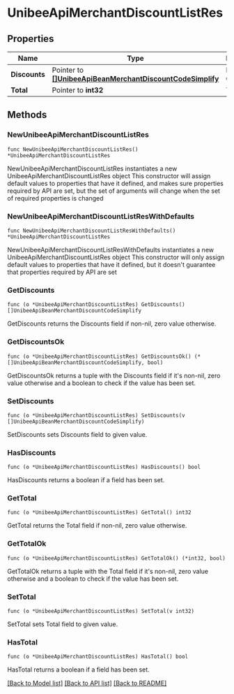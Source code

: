 # UnibeeApiMerchantDiscountListRes

## Properties

Name | Type | Description | Notes
------------ | ------------- | ------------- | -------------
**Discounts** | Pointer to [**[]UnibeeApiBeanMerchantDiscountCodeSimplify**](UnibeeApiBeanMerchantDiscountCodeSimplify.md) | Discount Object List | [optional] 
**Total** | Pointer to **int32** | Total | [optional] 

## Methods

### NewUnibeeApiMerchantDiscountListRes

`func NewUnibeeApiMerchantDiscountListRes() *UnibeeApiMerchantDiscountListRes`

NewUnibeeApiMerchantDiscountListRes instantiates a new UnibeeApiMerchantDiscountListRes object
This constructor will assign default values to properties that have it defined,
and makes sure properties required by API are set, but the set of arguments
will change when the set of required properties is changed

### NewUnibeeApiMerchantDiscountListResWithDefaults

`func NewUnibeeApiMerchantDiscountListResWithDefaults() *UnibeeApiMerchantDiscountListRes`

NewUnibeeApiMerchantDiscountListResWithDefaults instantiates a new UnibeeApiMerchantDiscountListRes object
This constructor will only assign default values to properties that have it defined,
but it doesn't guarantee that properties required by API are set

### GetDiscounts

`func (o *UnibeeApiMerchantDiscountListRes) GetDiscounts() []UnibeeApiBeanMerchantDiscountCodeSimplify`

GetDiscounts returns the Discounts field if non-nil, zero value otherwise.

### GetDiscountsOk

`func (o *UnibeeApiMerchantDiscountListRes) GetDiscountsOk() (*[]UnibeeApiBeanMerchantDiscountCodeSimplify, bool)`

GetDiscountsOk returns a tuple with the Discounts field if it's non-nil, zero value otherwise
and a boolean to check if the value has been set.

### SetDiscounts

`func (o *UnibeeApiMerchantDiscountListRes) SetDiscounts(v []UnibeeApiBeanMerchantDiscountCodeSimplify)`

SetDiscounts sets Discounts field to given value.

### HasDiscounts

`func (o *UnibeeApiMerchantDiscountListRes) HasDiscounts() bool`

HasDiscounts returns a boolean if a field has been set.

### GetTotal

`func (o *UnibeeApiMerchantDiscountListRes) GetTotal() int32`

GetTotal returns the Total field if non-nil, zero value otherwise.

### GetTotalOk

`func (o *UnibeeApiMerchantDiscountListRes) GetTotalOk() (*int32, bool)`

GetTotalOk returns a tuple with the Total field if it's non-nil, zero value otherwise
and a boolean to check if the value has been set.

### SetTotal

`func (o *UnibeeApiMerchantDiscountListRes) SetTotal(v int32)`

SetTotal sets Total field to given value.

### HasTotal

`func (o *UnibeeApiMerchantDiscountListRes) HasTotal() bool`

HasTotal returns a boolean if a field has been set.


[[Back to Model list]](../README.md#documentation-for-models) [[Back to API list]](../README.md#documentation-for-api-endpoints) [[Back to README]](../README.md)



